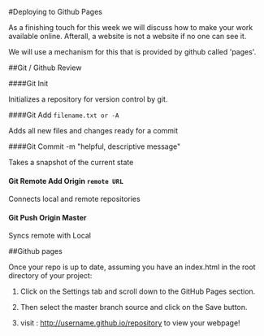 #Deploying to Github Pages 

As a finishing touch for this week we will discuss how to make your work available online. Afterall, a website is not a website if no one can see it. 

We will use a mechanism for this that is provided by github called 'pages'.

##Git / Github Review

####Git Init

Initializes a repository for version control by git.

####Git Add `filename.txt or -A`

Adds all new files and changes ready for a commit

####Git Commit -m "helpful, descriptive message"

Takes a snapshot of the current state

#### Git Remote Add Origin `remote URL`

Connects local and remote repositories

#### Git Push Origin Master

Syncs remote with Local

##Github pages

Once your repo is up to date, assuming you have an index.html in the root directory of your project:

1. Click on the Settings tab and scroll down to the GitHub Pages section. 


2. Then select the master branch source and click on the Save button.

3. visit : http://username.github.io/repository to view your webpage! 

